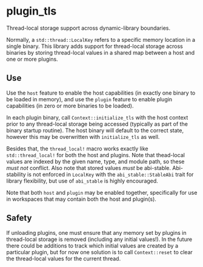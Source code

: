 # plugin_tls

Thread-local storage support across dynamic-library boundaries.

Normally, a `std::thread::LocalKey` refers to a specific memory location in a
single binary. This library adds support for thread-local storage across
binaries by storing thread-local values in a shared map between a host and one
or more plugins.

## Use

Use the `host` feature to enable the host capabilities (in exactly one binary to
be loaded in memory), and use the `plugin` feature to enable plugin capabilities
(in zero or more binaries to be loaded).

In each plugin binary, call `Context::initialize_tls` with the host context
prior to any thread-local storage being accessed (typically as part of the
binary startup routine). The host binary will default to the correct state,
however this may be overwritten with `initialize_tls` as well.

Besides that, the `thread_local!` macro works exactly like `std::thread_local!`
for both the host and plugins. Note that thead-local values are indexed by the
given name, type, and module path, so these _must not_ conflict. Also note that
stored values _must_ be abi-stable. Abi-stability is not enforced in `LocalKey`
with the `abi_stable::StableAbi` trait for library flexibility, but use of
`abi_stable` is highly encouraged.

Note that both `host` and `plugin` may be enabled together, specifically for use
in workspaces that may contain both the host and plugin(s).

## Safety
If unloading plugins, one must ensure that any memory set by plugins in
thread-local storage is removed (including any initial values!). In the future
there could be additions to track which initial values are created by a
particular plugin, but for now one solution is to call `Context::reset` to clear
the thread-local values for the current thread.
